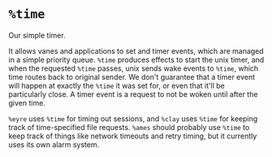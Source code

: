 <div class="short">

`%time`
=======

Our simple timer.

It allows vanes and applications to set and timer events, which are
managed in a simple priority queue. `%time` produces effects to start
the unix timer, and when the requested `%time` passes, unix sends wake
events to `%time`, which time routes back to original sender. We don't
guarantee that a timer event will happen at exactly the `%time` it was
set for, or even that it'll be particularly close. A timer event is a
request to not be woken until after the given time.

`%eyre` uses `%time` for timing out sessions, and `%clay` uses `%time`
for keeping track of time-specified file requests. `%ames` should
probably use `%time` to keep track of things like network timeouts and
retry timing, but it currently uses its own alarm system.

</div>
